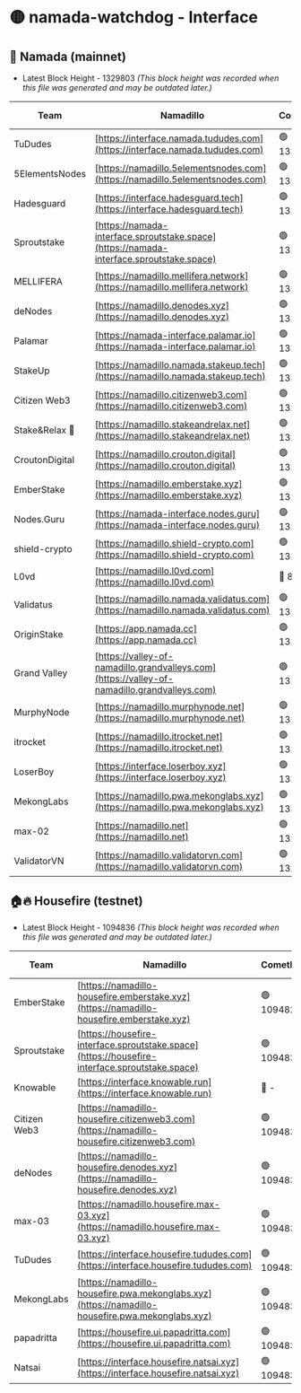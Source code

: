# 🟡 namada-watchdog - Interface

## 🚀 Namada (mainnet)
- Latest Block Height - 1329803 *(This block height was recorded when this file was generated and may be outdated later.)*

| Team | Namadillo | CometBFT | Indexer | MASP Indexer |
|-|-|-|-|-|
| TuDudes | [https://interface.namada.tududes.com](https://interface.namada.tududes.com) | 🟢 1329751 | 🟢 1329751 | 🟢 1329751 |
| 5ElementsNodes | [https://namadillo.5elementsnodes.com](https://namadillo.5elementsnodes.com) | 🟢 1329751 | 🟢 1329751 | 🟢 1329751 |
| Hadesguard | [https://interface.hadesguard.tech](https://interface.hadesguard.tech) | 🟢 1329752 | 🟢 1329752 | 🟢 1329752 |
| Sproutstake | [https://namada-interface.sproutstake.space](https://namada-interface.sproutstake.space) | 🟢 1329754 | 🟢 1329754 | 🟢 1329754 |
| MELLIFERA | [https://namadillo.mellifera.network](https://namadillo.mellifera.network) | 🟢 1329755 | 🟢 1329755 | 🟢 1329755 |
| deNodes | [https://namadillo.denodes.xyz](https://namadillo.denodes.xyz) | 🟢 1329756 | 🟢 1329755 | 🟢 1329756 |
| Palamar | [https://namada-interface.palamar.io](https://namada-interface.palamar.io) | 🟢 1329756 | 🟢 1329756 | 🟢 1329756 |
| StakeUp | [https://namadillo.namada.stakeup.tech](https://namadillo.namada.stakeup.tech) | 🟢 1329757 | 🟢 1329757 | 🟢 1329757 |
| Citizen Web3 | [https://namadillo.citizenweb3.com](https://namadillo.citizenweb3.com) | 🟢 1329758 | 🟢 1329758 | 🟢 1329759 |
| Stake&Relax 🦥 | [https://namadillo.stakeandrelax.net](https://namadillo.stakeandrelax.net) | 🟢 1329791 | 🟢 1329791 | 🟢 1329791 |
| CroutonDigital | [https://namadillo.crouton.digital](https://namadillo.crouton.digital) | 🟢 1329792 | 🟢 1329792 | 🟢 1329792 |
| EmberStake | [https://namadillo.emberstake.xyz](https://namadillo.emberstake.xyz) | 🟢 1329793 | 🟢 1329792 | 🟢 1329792 |
| Nodes.Guru | [https://namada-interface.nodes.guru](https://namada-interface.nodes.guru) | 🟢 1329793 | 🟢 1329793 | 🟢 1329793 |
| shield-crypto | [https://namadillo.shield-crypto.com](https://namadillo.shield-crypto.com) | 🟢 1329794 | 🟢 1329794 | 🟢 1329794 |
| L0vd | [https://namadillo.l0vd.com](https://namadillo.l0vd.com) | 🔴 894059 | 🔴 1269187 | 🔴 894059 |
| Validatus | [https://namadillo.namada.validatus.com](https://namadillo.namada.validatus.com) | 🟢 1329796 | 🟢 1329796 | 🟢 1329796 |
| OriginStake | [https://app.namada.cc](https://app.namada.cc) | 🟢 1329797 | 🟢 1329797 | 🟢 1329797 |
| Grand Valley | [https://valley-of-namadillo.grandvalleys.com](https://valley-of-namadillo.grandvalleys.com) | 🟢 1329797 | 🟢 1329797 | 🟢 1329797 |
| MurphyNode | [https://namadillo.murphynode.net](https://namadillo.murphynode.net) | 🟢 1329799 | 🟢 1329799 | 🔴 - |
| itrocket | [https://namadillo.itrocket.net](https://namadillo.itrocket.net) | 🟢 1329800 | 🟢 1329800 | 🟢 1329800 |
| LoserBoy | [https://interface.loserboy.xyz](https://interface.loserboy.xyz) | 🟢 1329801 | 🟢 1329801 | 🔴 - |
| MekongLabs | [https://namadillo.pwa.mekonglabs.xyz](https://namadillo.pwa.mekonglabs.xyz) | 🟢 1329802 | 🟢 1329801 | 🟢 1329801 |
| max-02 | [https://namadillo.net](https://namadillo.net) | 🟢 1329802 | 🟢 1329802 | 🟢 1329802 |
| ValidatorVN | [https://namadillo.validatorvn.com](https://namadillo.validatorvn.com) | 🟢 1329803 | 🟢 1329803 | 🟢 1329803 |

## 🏠🔥 Housefire (testnet)
- Latest Block Height - 1094836 *(This block height was recorded when this file was generated and may be outdated later.)*

| Team | Namadillo | CometBFT | Indexer | MASP Indexer |
|-|-|-|-|-|
| EmberStake | [https://namadillo-housefire.emberstake.xyz](https://namadillo-housefire.emberstake.xyz) | 🟢 1094829 | 🟢 1094829 | 🔴 1083022 |
| Sproutstake | [https://housefire-interface.sproutstake.space](https://housefire-interface.sproutstake.space) | 🟢 1094830 | 🟢 1094830 | 🟢 1094830 |
| Knowable | [https://interface.knowable.run](https://interface.knowable.run) | 🔴 - | 🔴 - | 🔴 - |
| Citizen Web3 | [https://namadillo-housefire.citizenweb3.com](https://namadillo-housefire.citizenweb3.com) | 🟢 1094831 | 🟢 1094831 | 🔴 - |
| deNodes | [https://namadillo-housefire.denodes.xyz](https://namadillo-housefire.denodes.xyz) | 🟢 1094832 | 🟢 1094832 | 🟢 1094832 |
| max-03 | [https://namadillo.housefire.max-03.xyz](https://namadillo.housefire.max-03.xyz) | 🟢 1094832 | 🟢 1094833 | 🔴 997572 |
| TuDudes | [https://interface.housefire.tududes.com](https://interface.housefire.tududes.com) | 🟢 1094833 | 🟢 1094833 | 🟢 1094833 |
| MekongLabs | [https://namadillo-housefire.pwa.mekonglabs.xyz](https://namadillo-housefire.pwa.mekonglabs.xyz) | 🟢 1094833 | 🟢 1094833 | 🔴 1083022 |
| papadritta | [https://housefire.ui.papadritta.com](https://housefire.ui.papadritta.com) | 🟢 1094834 | 🔴 972185 | 🔴 - |
| Natsai | [https://interface.housefire.natsai.xyz](https://interface.housefire.natsai.xyz) | 🟢 1094836 | 🟢 1094836 | 🟢 1094836 |

